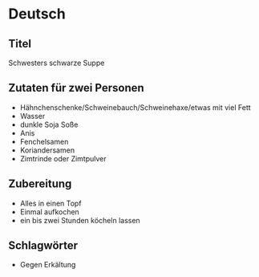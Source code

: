 # Deutsch

## Titel

Schwesters schwarze Suppe

## Zutaten für zwei Personen

* Hähnchenschenke/Schweinebauch/Schweinehaxe/etwas mit viel Fett
* Wasser
* dunkle Soja Soße
* Anis
* Fenchelsamen
* Koriandersamen
* Zimtrinde oder Zimtpulver

## Zubereitung

* Alles in einen Topf
* Einmal aufkochen
* ein bis zwei Stunden köcheln lassen

## Schlagwörter

* Gegen Erkältung

